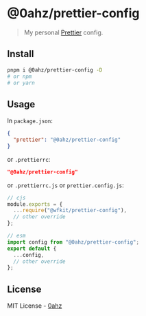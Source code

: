 # @0ahz/prettier-config

> My personal [Prettier](https://prettier.io/) config.

## Install

```bash
pnpm i @0ahz/prettier-config -D
# or npm
# or yarn
```

## Usage

In `package.json`:

```json
{
  "prettier": "@0ahz/prettier-config"
}
```

or `.prettierrc`:

```json
"@0ahz/prettier-config"
```

or `.prettierrc.js`
or `prettier.config.js`:

```js
// cjs
module.exports = {
  ...require("@wfkit/prettier-config"),
  // other override
};

// esm
import config from "@0ahz/prettier-config";
export default {
  ...config,
  // other override
};
```

## License

MIT License - [0ahz](https://github.com/0ahz)
